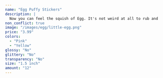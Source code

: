 ```yaml
---
name: "Egg Puffy Stickers"
description: |
  Now you can feel the squish of Egg. It's not weird at all to rub and touch stickers. Decorate your notebooks, calendars, and gifts with Egg.
non_conflict: true
image: "/images/egg/little-egg.png"
price: "3.99"
colors:
  - "Pink"
  - "Yellow"
glossy: "No"
glittery: "No"
transparency: "No"
size: "1.5 inch"
amount: "12"
---
```

